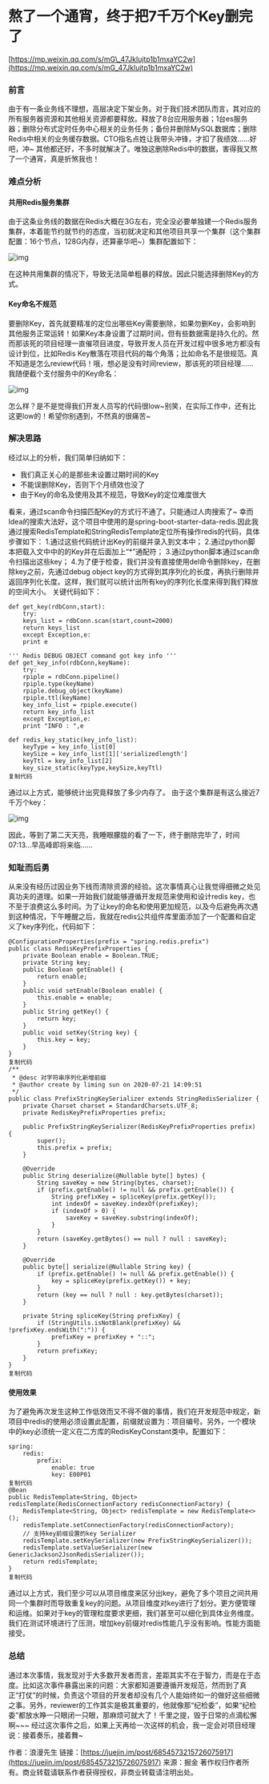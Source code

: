 # 熬了一个通宵，终于把7千万个Key删完了

[https://mp.weixin.qq.com/s/mG\_47Jklujtp1b1mxaYC2w](https://mp.weixin.qq.com/s/mG_47Jklujtp1b1mxaYC2w)

### 前言

由于有一条业务线不理想，高层决定下架业务。对于我们技术团队而言，其对应的所有服务器资源和其他相关资源都要释放。释放了8台应用服务器；1台es服务器；删除分布式定时任务中心相关的业务任务；备份并删除MySQL数据库；删除Redis中相关的业务缓存数据。CTO指名点姓让我带头冲锋，才扣了我绩效……好吧，冲~ 其他都还好，不多时就解决了。唯独这删除Redis中的数据，害得我又熬了一个通宵，真是折煞我也！

### 难点分析

#### 共用Redis服务集群

由于这条业务线的数据在Redis大概在3G左右，完全没必要单独建一个Redis服务集群，本着能节约就节约的态度，当初就决定和其他项目共享一个集群（这个集群配置：16个节点，128G内存，还算豪华吧~）集群配置如下：

![img](https://gitee.com/baicaihenxiao/imageDB/raw/master/uPic/jpg/2020/08/14/1-115540.jpg)

在这种共用集群的情况下，导致无法简单粗暴的释放。因此只能选择删除Key的方式。

#### Key命名不规范

要删除Key，首先就要精准的定位出哪些Key需要删除，如果勿删Key，会影响到其他服务正常运转！如果Key本身设置了过期时间，但有些数据需是持久化的。然而那该死的项目经理一直催项目进度，导致开发人员在开发过程中很多地方都没有设计到位，比如Redis Key散落在项目代码的每个角落；比如命名不是很规范。真不知道是怎么review代码！哦，想必是没有时间review，那该死的项目经理…… 我随便截个支付服务中的Key命名：

![img](https://gitee.com/baicaihenxiao/imageDB/raw/master/uPic/jpg/2020/08/14/1-20200814115540775-115540.jpg)

怎么样？是不是觉得我们开发人员写的代码很low~别笑，在实际工作中，还有比这更low的！希望你别遇到，不然真的很痛苦~

### 解决思路

经过以上的分析，我们简单归纳如下：

* 我们真正关心的是那些未设置过期时间的Key
* 不能误删除Key，否则下个月绩效也没了
* 由于Key的命名及使用及其不规范，导致Key的定位难度很大

看来，通过scan命令扫描匹配Key的方式行不通了。只能通过人肉搜索了~ 幸而Idea的搜索大法好，这个项目中使用的是spring-boot-starter-data-redis.因此我通过搜索RedisTemplate和StringRedisTemplate定位所有操作redis的代码，具体步骤如下： 1.通过这些代码统计出Key的前缀并录入到文本中； 2.通过python脚本把载入文中中的的Key并在后面加上“\*”通配符； 3.通过python脚本通过scan命令扫描出这些key； 4.为了便于检查，我们并没有直接使用del命令删除key，在删除key之前，先通过debug object key的方式得到其序列化的长度，再执行删除并返回序列化长度。这样，我们就可以统计出所有key的序列化长度来得到我们释放的空间大小。 关键代码如下：

```text
def get_key(rdbConn,start):
    try:
    keys_list = rdbConn.scan(start,count=2000)
    return keys_list
    except Exception,e:
    print e

''' Redis DEBUG OBJECT command got key info '''
def get_key_info(rdbConn,keyName):
    try:
    rpiple = rdbConn.pipeline()
    rpiple.type(keyName)
    rpiple.debug_object(keyName)
    rpiple.ttl(keyName)
    key_info_list = rpiple.execute()
    return key_info_list
    except Exception,e:
    print "INFO : ",e

def redis_key_static(key_info_list):
    keyType = key_info_list[0]
    keySize = key_info_list[1]['serializedlength']
    keyTtl = key_info_list[2]
    key_size_static(keyType,keySize,keyTtl)
复制代码
```

通过以上方式，能够统计出究竟释放了多少内存了。 由于这个集群是有这么接近7千万个key：

![img](https://gitee.com/baicaihenxiao/imageDB/raw/master/uPic/jpg/2020/08/14/1-20200814115540972-115541.jpg)

因此，等到了第二天天亮，我睡眼朦胧的看了一下，终于删除完毕了，时间07:13...早高峰即将来临……

### 知耻而后勇

从来没有经历过因业务下线而清除资源的经验。这次事情真心让我觉得细微之处见真功夫的道理。如果一开始我们就能够遵循开发规范来使用和设计redis key，也不至于浪费这么多时间。为了让key的命名和使用更加规范，以及今后避免再次遇到这种情况，下午睡醒之后，我就在redis公共组件库里面添加了一个配置和自定义了key序列化，代码如下：

```text
@ConfigurationProperties(prefix = "spring.redis.prefix")
public class RedisKeyPrefixProperties {
    private Boolean enable = Boolean.TRUE;
    private String key;
    public Boolean getEnable() {
        return enable;
    }
    public void setEnable(Boolean enable) {
        this.enable = enable;
    }
    public String getKey() {
        return key;
    }
    public void setKey(String key) {
        this.key = key;
    }
}
复制代码
/**
 * @desc 对字符串序列化新增前缀
 * @author create by liming sun on 2020-07-21 14:09:51
 */
public class PrefixStringKeySerializer extends StringRedisSerializer {
    private Charset charset = StandardCharsets.UTF_8;
    private RedisKeyPrefixProperties prefix;

    public PrefixStringKeySerializer(RedisKeyPrefixProperties prefix) {
        super();
        this.prefix = prefix;
    }

    @Override
    public String deserialize(@Nullable byte[] bytes) {
        String saveKey = new String(bytes, charset);
        if (prefix.getEnable() != null && prefix.getEnable()) {
            String prefixKey = spliceKey(prefix.getKey());
            int indexOf = saveKey.indexOf(prefixKey);
            if (indexOf > 0) {
                saveKey = saveKey.substring(indexOf);
            }
        }
        return (saveKey.getBytes() == null ? null : saveKey);
    }

    @Override
    public byte[] serialize(@Nullable String key) {
        if (prefix.getEnable() != null && prefix.getEnable()) {
            key = spliceKey(prefix.getKey()) + key;
        }
        return (key == null ? null : key.getBytes(charset));
    }

    private String spliceKey(String prefixKey) {
        if (StringUtils.isNotBlank(prefixKey) && !prefixKey.endsWith(":")) {
            prefixKey = prefixKey + "::";
        }
        return prefixKey;
    }
}
复制代码
```

#### 使用效果

为了避免再次发生这种工作低效而又不得不做的事情，我们在开发规范中规定，新项目中redis的使用必须设置此配置，前缀就设置为：项目编号。另外，一个模块中的key必须统一定义在二方库的RedisKeyConstant类中。配置如下：

```text
spring: 
    redis: 
        prefix:
            enable: true
            key: E00P01
复制代码
@Bean
public RedisTemplate<String, Object> redisTemplate(RedisConnectionFactory redisConnectionFactory) {
    RedisTemplate<String, Object> redisTemplate = new RedisTemplate<>();
    redisTemplate.setConnectionFactory(redisConnectionFactory);
    // 支持key前缀设置的key Serializer
    redisTemplate.setKeySerializer(new PrefixStringKeySerializer());
    redisTemplate.setValueSerializer(new GenericJackson2JsonRedisSerializer());
    return redisTemplate;
}
复制代码
```

通过以上方式，我们至少可以从项目维度来区分出key，避免了多个项目之间共用同一个集群时而导致重复key的问题。从项目维度对key进行了划分。更方便管理和运维。如果对于key的管理粒度要求更细，我们甚至可以细化到具体业务维度。我们在测试环境进行了压测，增加key前缀对redis性能几乎没有影响。性能方面能接受。

### 总结

通过本次事情，我发现对于大多数开发者而言，差距其实不在于智力，而是在于态度。比如这次事件暴露出来的问题：大家都知道要遵循开发规范，然而到了真正“打仗”的时候，负责这个项目的开发者却没有几个人能始终如一的做好这些细微之事。另外，reviewer的工作其实是极其重要的，他就像那“纪检委”，如果“纪检委”都放水睁一只眼闭一只眼，那麻烦可就大了！千里之提，毁于日常的点滴松懈啊~~~ 经过这次事件之后，如果上天再给一次这样的机会，我一定会对项目经理说：接着奏乐，接着舞~

作者：浪漫先生 链接：[https://juejin.im/post/6854573215726075917](https://juejin.im/post/6854573215726075917) 来源：掘金 著作权归作者所有。商业转载请联系作者获得授权，非商业转载请注明出处。

